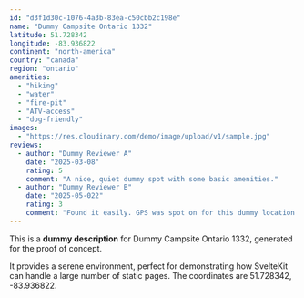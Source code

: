 ```yaml
---
id: "d3f1d30c-1076-4a3b-83ea-c50cbb2c198e"
name: "Dummy Campsite Ontario 1332"
latitude: 51.728342
longitude: -83.936822
continent: "north-america"
country: "canada"
region: "ontario"
amenities:
  - "hiking"
  - "water"
  - "fire-pit"
  - "ATV-access"
  - "dog-friendly"
images:
  - "https://res.cloudinary.com/demo/image/upload/v1/sample.jpg"
reviews:
  - author: "Dummy Reviewer A"
    date: "2025-03-08"
    rating: 5
    comment: "A nice, quiet dummy spot with some basic amenities."
  - author: "Dummy Reviewer B"
    date: "2025-05-022"
    rating: 3
    comment: "Found it easily. GPS was spot on for this dummy location."
---
```


This is a **dummy description** for Dummy Campsite Ontario 1332, generated for the proof of concept.

It provides a serene environment, perfect for demonstrating how SvelteKit can handle a large number of static pages. The coordinates are 51.728342, -83.936822.
